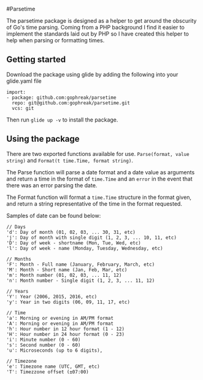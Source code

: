 #Parsetime

The parsetime package is designed as a helper to get around the obscurity of Go's time parsing. Coming from a PHP
background I find it easier to implement the standards laid out by PHP so I have created this helper to help when parsing
or formatting times.

## Getting started

Download the package using glide by adding the following into your glide.yaml file

```
import:
- package: github.com:gophreak/parsetime
  repo: git@github.com:gophreak/parsetime.git
  vcs: git
```

Then run `glide up -v` to install the package.

## Using the package

There are two exported functions available for use. `Parse(format, value string)` and `Format(t time.Time, format string)`.

The Parse function will parse a date format and a date value as arguments and return a time in the format of `time.Time`
and an `error` in the event that there was an error parsing the date.

The Format function will format a `time.Time` structure in the format given, and return a string representative of the 
time in the format requested.

Samples of date can be found below:

```
// Days
'd': Day of month (01, 02, 03, ... 30, 31, etc)
'j': Day of month with single digit (1, 2, 3, ... 10, 11, etc)
'D': Day of week - shortname (Mon, Tue, Wed, etc)
'l': Day of week - name (Monday, Tuesday, Wednesday, etc)

// Months
'F': Month - Full name (January, February, March, etc)
'M': Month - Short name (Jan, Feb, Mar, etc)
'm': Month number (01, 02, 03, ... 11, 12)
'n': Month number - Single digit (1, 2, 3, ... 11, 12)

// Years
'Y': Year (2006, 2015, 2016, etc) 
'y': Year in two digits (06, 09, 11, 17, etc)

// Time
'a': Morning or evening in AM/PM format
'A': Morning or evening in AM/PM format
'h': Hour number in 12 hour format (1 - 12)
'H': Hour number in 24 hour format (0 - 23)
'i': Minute number (0 - 60)
's': Second number (0 - 60)
'u': Microseconds (up to 6 digits),

// Timezone
'e': Timezone name (UTC, GMT, etc)
'T': Timezzone offset (±07:00)
```